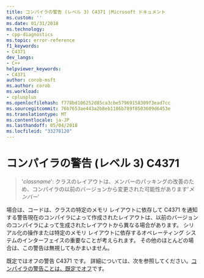 ```yaml
---
title: コンパイラの警告 (レベル 3) C4371 |Microsoft ドキュメント
ms.custom: ''
ms.date: 01/31/2018
ms.technology:
- cpp-diagnostics
ms.topic: error-reference
f1_keywords:
- C4371
dev_langs:
- C++
helpviewer_keywords:
- C4371
author: corob-msft
ms.author: corob
ms.workload:
- cplusplus
ms.openlocfilehash: f778bd106252d85ca3cbe57969158309f3ead7cc
ms.sourcegitcommit: 76b7653ae443a2b8eb1186b789f8503609d6453e
ms.translationtype: MT
ms.contentlocale: ja-JP
ms.lasthandoff: 05/04/2018
ms.locfileid: "33278120"
---
```

# <a name="compiler-warning-level-3-c4371"></a>コンパイラの警告 (レベル 3) C4371

> '*classname*': クラスのレイアウトは、メンバーのパッキングの改善のため、コンパイラの以前のバージョンから変更された可能性があります'*メンバー*'  

場合は、コードは、クラスの特定のメモリ レイアウトに依存して C4371 を通知する警告現在のコンパイラによって作成されたレイアウトは、以前のバージョンのコンパイラによって生成されたレイアウトから異なる場合があります。 シリアル化の操作または特定のメモリ レイアウトに依存するオペレーティング システムのインターフェイスの重要なことが考えられます。 その他のほとんどの場合は、この警告は無視してもかまいません。

既定ではオフの警告 C4371 です。 詳細については、次を参照してください。[コンパイラの警告ことは、既定でオフ](../../preprocessor/compiler-warnings-that-are-off-by-default.md)です。
